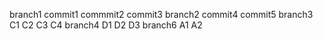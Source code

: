 branch1
commit1
commmit2
commit3
branch2
commit4
commit5
branch3
C1
C2
C3
C4
branch4
D1
D2
D3
branch6
A1
A2
